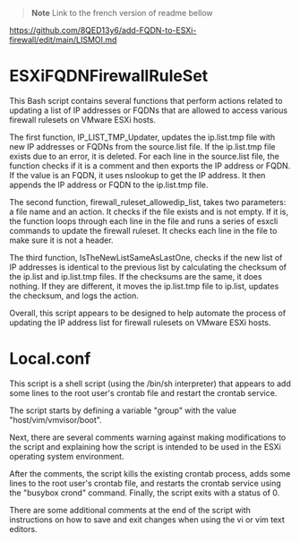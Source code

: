 > **Note**
> Link to the french version of readme bellow

https://github.com/8QED13y6/add-FQDN-to-ESXi-firewall/edit/main/LISMOI.md

# ESXiFQDNFirewallRuleSet

This Bash script contains several functions that perform actions related to updating a list of IP addresses or FQDNs that are allowed to access various firewall rulesets on VMware ESXi hosts.

The first function, IP_LIST_TMP_Updater, updates the ip.list.tmp file with new IP addresses or FQDNs from the source.list file. If the ip.list.tmp file exists due to an error, it is deleted. For each line in the source.list file, the function checks if it is a comment and then exports the IP address or FQDN. If the value is an FQDN, it uses nslookup to get the IP address. It then appends the IP address or FQDN to the ip.list.tmp file.

The second function, firewall_ruleset_allowedip_list, takes two parameters: a file name and an action. It checks if the file exists and is not empty. If it is, the function loops through each line in the file and runs a series of esxcli commands to update the firewall ruleset. It checks each line in the file to make sure it is not a header.

The third function, IsTheNewListSameAsLastOne, checks if the new list of IP addresses is identical to the previous list by calculating the checksum of the ip.list and ip.list.tmp files. If the checksums are the same, it does nothing. If they are different, it moves the ip.list.tmp file to ip.list, updates the checksum, and logs the action.

Overall, this script appears to be designed to help automate the process of updating the IP address list for firewall rulesets on VMware ESXi hosts.

# Local.conf

This script is a shell script (using the /bin/sh interpreter) that appears to add some lines to the root user's crontab file and restart the crontab service.

The script starts by defining a variable "group" with the value "host/vim/vmvisor/boot".

Next, there are several comments warning against making modifications to the script and explaining how the script is intended to be used in the ESXi operating system environment.

After the comments, the script kills the existing crontab process, adds some lines to the root user's crontab file, and restarts the crontab service using the "busybox crond" command. Finally, the script exits with a status of 0.

There are some additional comments at the end of the script with instructions on how to save and exit changes when using the vi or vim text editors.

